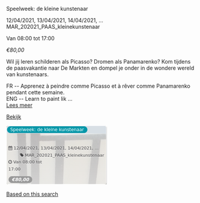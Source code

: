 Speelweek: de kleine kunstenaar

  
12/04/2021, 13/04/2021, 14/04/2021, ... MAR\_202021\_PAAS\_kleinekunstenaar  

Van 08:00 tot 17:00

*€80,00*

  

Wil jij leren schilderen als Picasso? Dromen als Panamarenko? Kom tijdens de paasvakantie naar De Markten en dompel je onder in de wondere wereld van kunstenaars.  
  
FR -- Apprenez à peindre comme Picasso et à rêver comme Panamarenko pendant cette semaine.  
ENG -- Learn to paint lik ...  
[Lees meer](https://tickets.vgc.be/activity/subscribe/MAR_202021_PAAS_kleinekunstenaar)

[Bekijk](https://tickets.vgc.be/activity/subscribe/MAR_202021_PAAS_kleinekunstenaar)

![](57782.png)

[Based on this search](https://tickets.vgc.be/activity/index?&vrijeplaatsen=1&Age%5B%5D=3%2C4&entity=244)